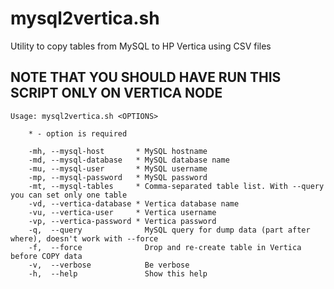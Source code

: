 mysql2vertica.sh
================
Utility to copy tables from MySQL to HP Vertica using CSV files

NOTE THAT YOU SHOULD HAVE RUN THIS SCRIPT ONLY ON VERTICA NODE
---------------------------------------------------------------

    Usage: mysql2vertica.sh <OPTIONS>

        * - option is required

        -mh, --mysql-host       * MySQL hostname
        -md, --mysql-database   * MySQL database name
        -mu, --mysql-user       * MySQL username
        -mp, --mysql-password   * MySQL password
        -mt, --mysql-tables     * Comma-separated table list. With --query you can set only one table
        -vd, --vertica-database * Vertica database name
        -vu, --vertica-user     * Vertica username
        -vp, --vertica-password * Vertica password
        -q,  --query              MySQL query for dump data (part after where), doesn't work with --force
        -f,  --force              Drop and re-create table in Vertica before COPY data
        -v,  --verbose            Be verbose
        -h,  --help               Show this help
